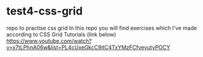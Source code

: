 # test4-css-grid
repo to practise css grid
In this repo you will find exercises which I've made according to CSS Grid Tutorials (link below) 
https://www.youtube.com/watch?v=x7tLPhnA06w&list=PL4cUxeGkcC9itC4TxYMzFCfveyutyPOCY
